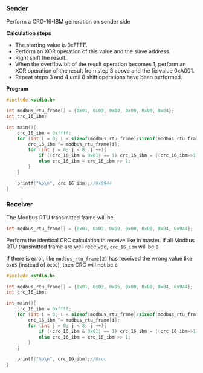 ### Sender

Perform a CRC-16-IBM generation on sender side

**Calculation steps**

* The starting value is 0xFFFF.
* Perform an XOR operation of this value and the slave address.
* Right shift the result.
* When the overflow bit of the result operation becomes 1, perform an XOR operation of the result from step 3 above and the fix value 0xA001.
* Repeat steps 3 and 4 until 8 shift operations have been performed.

**Program**

```c
#include <stdio.h>

int modbus_rtu_frame[] = {0x01, 0x03, 0x00, 0x00, 0x00, 0x04};
int crc_16_ibm;

int main(){
    crc_16_ibm = 0xffff;
    for (int i = 0; i < sizeof(modbus_rtu_frame)/sizeof(modbus_rtu_frame[0]); i++){
        crc_16_ibm ^= modbus_rtu_frame[i];
        for (int j = 0; j < 8; j ++){
            if ((crc_16_ibm & 0x01) == 1) crc_16_ibm = ((crc_16_ibm>>1)^0xa001);
            else crc_16_ibm = crc_16_ibm >> 1;
        }
    }

    printf("%p\n", crc_16_ibm);//0x0944
}
```
### Receiver

The Modbus RTU transmitted frame will be: 

```c
int modbus_rtu_frame[] = {0x01, 0x03, 0x00, 0x00, 0x00, 0x04, 0x944};
```

Perform the identical CRC calculation in receive like in master. If all Modbus RTU transmitted frame are well received, ``crc_16_ibm`` will be ``0``.

If there is error, like ``modbus_rtu_frame[2]`` has received the wrong value like ``0x05`` (instead of ``0x00``), then CRC will not be ``0``

```c
#include <stdio.h>

int modbus_rtu_frame[] = {0x01, 0x03, 0x05, 0x00, 0x00, 0x04, 0x944};
int crc_16_ibm;

int main(){
    crc_16_ibm = 0xffff;
    for (int i = 0; i < sizeof(modbus_rtu_frame)/sizeof(modbus_rtu_frame[0]); i++){
        crc_16_ibm ^= modbus_rtu_frame[i];
        for (int j = 0; j < 8; j ++){
            if ((crc_16_ibm & 0x01) == 1) crc_16_ibm = ((crc_16_ibm>>1)^0xa001);
            else crc_16_ibm = crc_16_ibm >> 1;
        }
    }

    printf("%p\n", crc_16_ibm);//0xcc
}
```